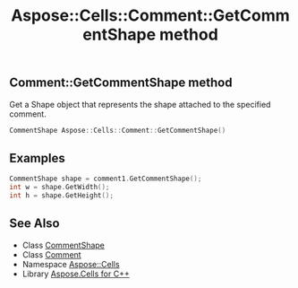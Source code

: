 ﻿---
title: Aspose::Cells::Comment::GetCommentShape method
linktitle: GetCommentShape
second_title: Aspose.Cells for C++ API Reference
description: 'Aspose::Cells::Comment::GetCommentShape method. Get a Shape object that represents the shape attached to the specified comment in C++.'
type: docs
weight: 800
url: /cpp/aspose.cells/comment/getcommentshape/
---
## Comment::GetCommentShape method


Get a Shape object that represents the shape attached to the specified comment.

```cpp
CommentShape Aspose::Cells::Comment::GetCommentShape()
```


## Examples


```cpp
CommentShape shape = comment1.GetCommentShape();
int w = shape.GetWidth();
int h = shape.GetHeight();
```

## See Also

* Class [CommentShape](../../../aspose.cells.drawing/commentshape/)
* Class [Comment](../)
* Namespace [Aspose::Cells](../../)
* Library [Aspose.Cells for C++](../../../)
